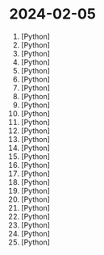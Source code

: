 # 2024-02-05

1. [](https://github.comundefined "Modeling, training, eval, and inference code for OLMo") [Python]
2. [](https://github.comundefined "fabric is an open-source framework for augmenting humans using AI.") [Python]
3. [](https://github.comundefined "MiniCPM-2B: An end-side LLM outperforms Llama2-13B.") [Python]
4. [](https://github.comundefined "Generate and auto-execute Python scripts in the cli") [Python]
5. [](https://github.comundefined "🏡 Open source home automation that puts local control and privacy first.") [Python]
6. [](https://github.comundefined "Real-time face swap for PC streaming or video calls") [Python]
7. [](https://github.comundefined "Data and tools for generating and inspecting OLMo pre-training data.") [Python]
8. [](https://github.comundefined "Mobile-Agent: Autonomous Multi-Modal Mobile Device Agent with Visual Perception") [Python]
9. [](https://github.comundefined "Image inpainting tool powered by SOTA AI Model. Remove any unwanted object, defect, people from your pictures or erase and replace(powered by stable diffusion) any thing on your pictures.") [Python]
10. [](https://github.comundefined "") [Python]
11. [](https://github.comundefined "Automatic SQL injection and database takeover tool") [Python]
12. [](https://github.comundefined "The Python micro framework for building web applications.") [Python]
13. [](https://github.comundefined "🍪 A full-featured, hackable tiling window manager written and configured in Python (X11 + Wayland)") [Python]
14. [](https://github.comundefined "提取微信聊天记录，将其导出成HTML、Word、CSV文档永久保存，对聊天记录进行分析生成年度聊天报告") [Python]
15. [](https://github.comundefined "Browse the web with GPT-4V and Vimium") [Python]
16. [](https://github.comundefined "Focus on prompting and generating") [Python]
17. [](https://github.comundefined "Turns Data and AI algorithms into production-ready web applications in no time.") [Python]
18. [](https://github.comundefined "Real-Time Open-Vocabulary Object Detection") [Python]
19. [](https://github.comundefined "Pretrain, finetune and deploy AI models on multiple GPUs, TPUs with zero code changes.") [Python]
20. [](https://github.comundefined "A list of useful payloads and bypass for Web Application Security and Pentest/CTF") [Python]
21. [](https://github.comundefined "Evaluation suite for LLMs") [Python]
22. [](https://github.comundefined "Build games with GPT") [Python]
23. [](https://github.comundefined "Tuya Smart Life Home Assistant Integration") [Python]
24. [](https://github.comundefined "Download your Spotify playlists and songs along with album art and metadata (from YouTube if a match is found).") [Python]
25. [](https://github.comundefined "aider is AI pair programming in your terminal") [Python]
